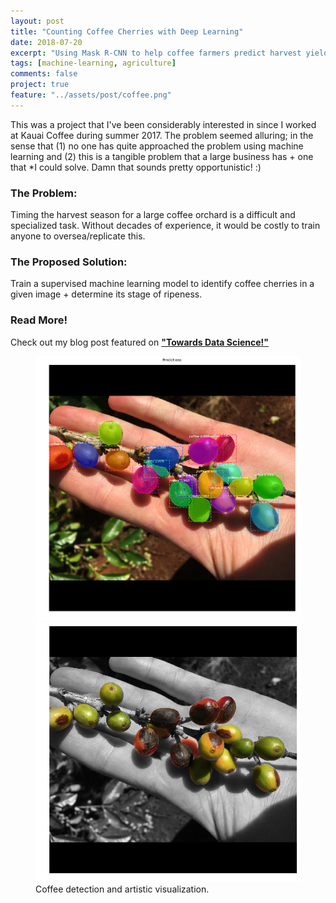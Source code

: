 ```yaml
---
layout: post
title: "Counting Coffee Cherries with Deep Learning"
date: 2018-07-20
excerpt: "Using Mask R-CNN to help coffee farmers predict harvest yields."
tags: [machine-learning, agriculture]
comments: false
project: true
feature: "../assets/post/coffee.png"
---
```


This was a project that I've been considerably interested in since I worked at Kauai Coffee during summer 2017. The problem seemed alluring; in the sense that (1) no one has quite approached the problem using machine learning and (2) this is a tangible problem that a large business has + one that *I could solve. Damn that sounds pretty opportunistic! :) 


### The Problem:
Timing the harvest season for a large coffee orchard is a difficult and specialized task. Without decades of experience, it would be costly to train anyone to oversea/replicate this.

### The Proposed Solution:
Train a supervised machine learning model to identify coffee cherries in a given image + determine its stage of ripeness. 

### Read More! 
Check out my blog post featured on <a href="https://towardsdatascience.com/using-deep-learning-to-estimate-coffee-harvest-yields-8edb1b94c698"><b>"Towards Data Science!"</b></a>


<figure class="half">
    <a href="../assets/post/working.png"><img src="../assets/post/working.png"></a>
    <a href="../assets/post/working-colors.png"><img src="../assets/post/working-colors.png"></a>
    <figcaption>Coffee detection and artistic visualization.</figcaption>
</figure>




